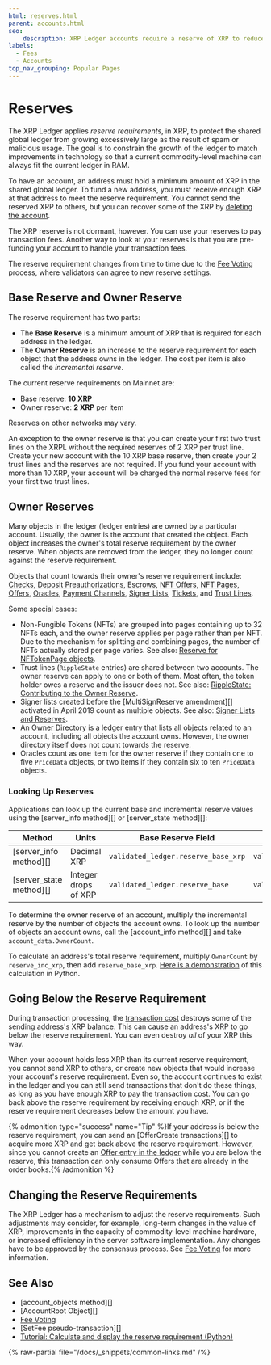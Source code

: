 ```yaml
---
html: reserves.html
parent: accounts.html
seo:
    description: XRP Ledger accounts require a reserve of XRP to reduce spam in ledger data.
labels:
  - Fees
  - Accounts
top_nav_grouping: Popular Pages
---
```

# Reserves

The XRP Ledger applies _reserve requirements_, in XRP, to protect the shared global ledger from growing excessively large as the result of spam or malicious usage. The goal is to constrain the growth of the ledger to match improvements in technology so that a current commodity-level machine can always fit the current ledger in RAM.

To have an account, an address must hold a minimum amount of XRP in the shared global ledger. To fund a new address, you must receive enough XRP at that address to meet the reserve requirement. You cannot send the reserved XRP to others, but you can recover some of the XRP by [deleting the account](deleting-accounts.md).

The XRP reserve is not dormant, however. You can use your reserves to pay transaction fees. Another way to look at your reserves is that you are pre-funding your account to handle your transaction fees.

The reserve requirement changes from time to time due to the [Fee Voting](../consensus-protocol/fee-voting.md) process, where validators can agree to new reserve settings.

## Base Reserve and Owner Reserve

The reserve requirement has two parts:

* The **Base Reserve** is a minimum amount of XRP that is required for each address in the ledger.
* The **Owner Reserve** is an increase to the reserve requirement for each object that the address owns in the ledger. The cost per item is also called the _incremental reserve_.

The current reserve requirements on Mainnet are:

- Base reserve: **10 XRP**
- Owner reserve: **2 XRP** per item

Reserves on other networks may vary.

An exception to the owner reserve is that you can create your first two trust lines on the XRPL without the required reserves of 2 XRP per trust line. Create your new account with the 10 XRP base reserve, then create your 2 trust lines and the reserves are not required. If you fund your account with more than 10 XRP, your account will be charged the normal reserve fees for your first two trust lines.

## Owner Reserves

Many objects in the ledger (ledger entries) are owned by a particular account. Usually, the owner is the account that created the object. Each object increases the owner's total reserve requirement by the owner reserve. When objects are removed from the ledger, they no longer count against the reserve requirement.

Objects that count towards their owner's reserve requirement include: [Checks](../payment-types/checks.md), [Deposit Preauthorizations](depositauth.md#preauthorization), [Escrows](../payment-types/escrow.md), [NFT Offers](../tokens/nfts/trading.md), [NFT Pages](../tokens/nfts/index.md), [Offers](../../references/protocol/ledger-data/ledger-entry-types/offer.md), [Oracles](../xrpl-sidechains/price-oracles.md), [Payment Channels](../payment-types/payment-channels.md), [Signer Lists](multi-signing.md), [Tickets](tickets.md), and [Trust Lines](../tokens/fungible-tokens/index.md).

Some special cases:

- Non-Fungible Tokens (NFTs) are grouped into pages containing up to 32 NFTs each, and the owner reserve applies per page rather than per NFT. Due to the mechanism for splitting and combining pages, the number of NFTs actually stored per page varies. See also: [Reserve for NFTokenPage objects](../../references/protocol/ledger-data/ledger-entry-types/nftokenpage.md#nftokenpage-reserve).
- Trust lines (`RippleState` entries) are shared between two accounts. The owner reserve can apply to one or both of them. Most often, the token holder owes a reserve and the issuer does not. See also: [RippleState: Contributing to the Owner Reserve](../../references/protocol/ledger-data/ledger-entry-types/ripplestate.md#contributing-to-the-owner-reserve).
- Signer lists created before the [MultiSignReserve amendment][] activated in April 2019 count as multiple objects. See also: [Signer Lists and Reserves](../../references/protocol/ledger-data/ledger-entry-types/signerlist.md#signer-lists-and-reserves).
- An [Owner Directory](../../references/protocol/ledger-data/ledger-entry-types/directorynode.md) is a ledger entry that lists all objects related to an account, including all objects the account owns. However, the owner directory itself does not count towards the reserve.
- Oracles count as one item for the owner reserve if they contain one to five `PriceData` objects, or two items if they contain six to ten `PriceData` objects.

### Looking Up Reserves

Applications can look up the current base and incremental reserve values using the [server_info method][] or [server_state method][]:

| Method                  | Units                | Base Reserve Field                  | Incremental Reserve Field          |
|-------------------------|----------------------|-------------------------------------|------------------------------------|
| [server_info method][]  | Decimal XRP          | `validated_ledger.reserve_base_xrp` | `validated_ledger.reserve_inc_xrp` |
| [server_state method][] | Integer drops of XRP | `validated_ledger.reserve_base`     | `validated_ledger.reserve_inc`     |

To determine the owner reserve of an account, multiply the incremental reserve by the number of objects the account owns. To look up the number of objects an account owns, call the [account_info method][] and take `account_data.OwnerCount`.

To calculate an address's total reserve requirement, multiply `OwnerCount` by `reserve_inc_xrp`, then add `reserve_base_xrp`. [Here is a demonstration](../../tutorials/python/build-apps/build-a-desktop-wallet-in-python.md#codeblock-17) of this calculation in Python.


## Going Below the Reserve Requirement

During transaction processing, the [transaction cost](../transactions/transaction-cost.md) destroys some of the sending address's XRP balance. This can cause an address's XRP to go below the reserve requirement. You can even destroy _all_ of your XRP this way.

When your account holds less XRP than its current reserve requirement, you cannot send XRP to others, or create new objects that would increase your account's reserve requirement. Even so, the account continues to exist in the ledger and you can still send transactions that don't do these things, as long as you have enough XRP to pay the transaction cost. You can go back above the reserve requirement by receiving enough XRP, or if the reserve requirement decreases below the amount you have.

{% admonition type="success" name="Tip" %}If your address is below the reserve requirement, you can send an [OfferCreate transactions][] to acquire more XRP and get back above the reserve requirement. However, since you cannot create an [Offer entry in the ledger](../../references/protocol/ledger-data/ledger-entry-types/offer.md) while you are below the reserve, this transaction can only consume Offers that are already in the order books.{% /admonition %}


## Changing the Reserve Requirements

The XRP Ledger has a mechanism to adjust the reserve requirements. Such adjustments may consider, for example, long-term changes in the value of XRP, improvements in the capacity of commodity-level machine hardware, or increased efficiency in the server software implementation. Any changes have to be approved by the consensus process. See [Fee Voting](../consensus-protocol/fee-voting.md) for more information.

## See Also

- [account_objects method][]
- [AccountRoot Object][]
- [Fee Voting](../consensus-protocol/fee-voting.md)
- [SetFee pseudo-transaction][]
- [Tutorial: Calculate and display the reserve requirement (Python)](../../tutorials/python/build-apps/build-a-desktop-wallet-in-python.md#3-display-an-account)

{% raw-partial file="/docs/_snippets/common-links.md" /%}

